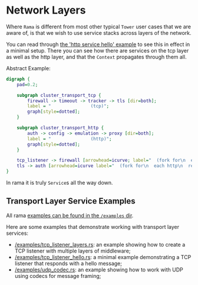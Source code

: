 # Network Layers

Where `Rama` is different from most other typical `Tower` user cases that we are aware of,
is that we wish to use service stacks across layers of the network.

You can read through [the 'http service hello' example](https://github.com/plabayo/rama/blob/main/examples/http_service_hello.rs)
to see this in effect in a minimal setup. There you can see how there are services on the tcp layer as well as the http layer,
and that the `Context` propagates through them all.

Abstract Example:

<div class="book-article-image-center">

```dot process
digraph {
    pad=0.2;

    subgraph cluster_transport_tcp {
        firewall -> timeout -> tracker -> tls [dir=both];
        label = "               (tcp)";
        graph[style=dotted];
    }

    subgraph cluster_transport_http {
        auth -> config -> emulation -> proxy [dir=both];
        label = "               (http)";
        graph[style=dotted];
    }

    tcp_listener -> firewall [arrowhead=icurve; label="  (fork for\n  each accepted\n  tcp conn)\n  "];
    tls -> auth [arrowhead=icurve label="  (fork for\n  each http\n  request)\n  "];
}
```

</div>

In rama it is truly `Service`s all the way down.

## Transport Layer Service Examples

All rama [examples can be found in the `/examples` dir](https://github.com/plabayo/rama/tree/main/examples).

Here are some examples that demonstrate working with transport layer services:

- [/examples/tcp_listener_layers.rs](https://github.com/plabayo/rama/tree/main/examples/tcp_listener_layers.rs):
  an example showing how to create a TCP listener with multiple layers of middleware;
- [/examples/tcp_listener_hello.rs](https://github.com/plabayo/rama/tree/main/examples/tcp_listener_hello.rs):
  a minimal example demonstrating a TCP listener that responds with a hello message;
- [/examples/udp_codec.rs](https://github.com/plabayo/rama/tree/main/examples/udp_codec.rs):
  an example showing how to work with UDP using codecs for message framing;
